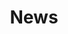 ---
title: "News"
permalink: /news/
redirect_from:
  - /year-archive/
layout: posts
author_profile: true
---